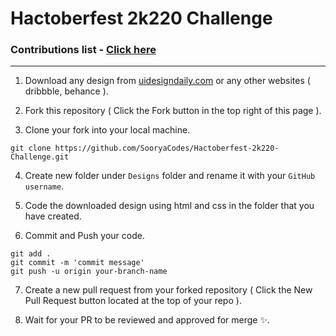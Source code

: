 # Hactoberfest 2k220 Challenge

### Contributions list - [Click here](https://sooryacodes.github.io/Hacktoberfest-2k22-Challenge/index.html)

---

1. Download any design from [uidesigndaily.com](https://uidesigndaily.com) or any other websites ( dribbble, behance ).

2. Fork this repository ( Click the Fork button in the top right of this page ).

3. Clone your fork into your local machine.

```
git clone https://github.com/SooryaCodes/Hactoberfest-2k220-Challenge.git
```

4. Create new folder under `Designs` folder and rename it with your `GitHub username`.

5. Code the downloaded design using html and css in the folder that you have created.

6. Commit and Push your code.

```
git add .
git commit -m 'commit message'
git push -u origin your-branch-name
```

7. Create a new pull request from your forked repository ( Click the New Pull Request button located at the top of your repo ).

8. Wait for your PR to be reviewed and approved for merge ✨.

